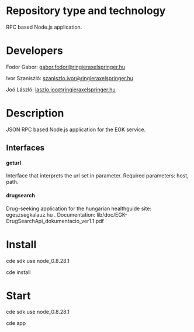 Repository type and technology
==============================
RPC based Node.js application.

Developers
================
Fodor Gabor: gabor.fodor@ringieraxelspringer.hu

Ivor Szaniszló: szaniszlo.ivor@ringieraxelspringer.hu

Joó László:  laszlo.joo@ringieraxelspringer.hu

Description
===========
JSON RPC based Node.js application for the EGK service.

Interfaces
------------
#### geturl

Interface that interprets the url set in parameter. Required parameters: host, path.

#### drugsearch

Drug-seeking application for the hungarian healthguide site: egeszsegkalauz.hu .
Documentation: lib/doc/EGK-DrugSearchApi_dokumentacio_ver1.1.pdf

Install
=============
cde sdk use node_0.8.28.1

cde install

Start
=============
cde sdk use node_0.8.28.1

cde app
